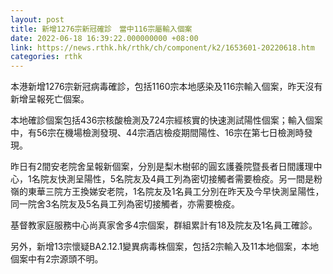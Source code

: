 ```yaml
---
layout: post
title: 新增1276宗新冠確診　當中116宗屬輸入個案
date: 2022-06-18 16:39:22.000000000 +08:00
link: https://news.rthk.hk/rthk/ch/component/k2/1653601-20220618.htm
categories: rthk
---
```


本港新增1276宗新冠病毒確診，包括1160宗本地感染及116宗輸入個案，昨天沒有新增呈報死亡個案。

本地確診個案包括436宗核酸檢測及724宗經核實的快速測試陽性個案；輸入個案中，有56宗在機場檢測發現、44宗酒店檢疫期間陽性、16宗在第七日檢測時發現。

昨日有2間安老院舍呈報新個案，分別是梨木樹邨的圓玄護養院暨長者日間護理中心，1名院友快測呈陽性，5名院友及4員工列為密切接觸者需要檢疫。另一間是粉嶺的東華三院方王換娣安老院，1名院友及1名員工分別在昨天及今早快測呈陽性，同一院舍3名院友及5名員工列為密切接觸者，亦需要檢疫。

基督教家庭服務中心尚真家舍多4宗個案，群組累計有18及院友及1名員工確診。

另外，新增13宗懷疑BA2.12.1變異病毒株個案，包括2宗輸入及11本地個案，本地個案中有2宗源頭不明。
